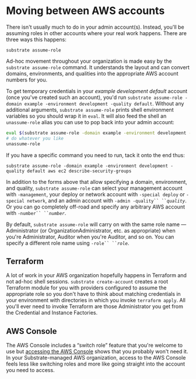 # Moving between AWS accounts

There isn't usually much to do in your admin account(s). Instead, you'll be assuming roles in other accounts where your real work happens. There are three ways this happens:

```shell-session
substrate assume-role
```

Ad-hoc movement throughout your organization is made easy by the `substrate assume-role` command. It understands the layout and can convert domains, environments, and qualities into the appropriate AWS account numbers for you.

To get temporary credentials in your _example development default_ account (once you've created such an account), you'd run `substrate assume-role -domain example -environment development -quality default`. Without any additional arguments, `substrate assume-role` prints shell environment variables so you should wrap it in `eval`. It will also feed the shell an `unassume-role` alias you can use to pop back into your admin account:

```sh
eval $(substrate assume-role -domain example -environment development -quality default)
# do whatever you like
unassume-role
```

If you have a specific command you need to run, tack it onto the end thus:

```shell-session
substrate assume-role -domain example -environment development -quality default aws ec2 describe-security-groups
```

In addition to the forms above that allow specifying a domain, environment, and quality, `substrate assume-role` can select your management account with `-management`, your deploy or network account with `-special deploy` or `-special network`, and an admin account with ` -admin -quality`` `` `_`quality`_. Or you can go completely off-road and specify any arbitrary AWS account with ` -number`` `` `_`number`_.

By default, `substrate assume-role` will carry on with the same role name — Administrator (or OrganizationAdministrator, etc. as appropriate) when you're Administrator, Auditor when you're Auditor, and so on. You can specify a different role name using ` -role`` `` `_`role`_.

## Terraform

A lot of work in your AWS organization hopefully happens in Terraform and not ad-hoc shell sessions. `substrate create-account` creates a root Terraform module for you with providers configured to assume the appropriate role so you don't have to think about matching credentials in your environment with directories in which you invoke `terraform apply`. All you'll ever need to invoke Terraform are those Administrator you get from the Credential and Instance Factories.

## AWS Console

The AWS Console includes a “switch role” feature that you're welcome to use but [accessing the AWS Console](accessing-the-aws-console.md) shows that you probably won't need it. In your Substrate-managed AWS organization, access to the AWS Console feels less like switching roles and more like going straight into the account you need to access.
